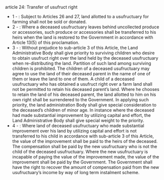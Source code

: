 article 24: Transfer of usufruct right

<ul>
			<li>1 - : Subject to Articles 26 and 27, land allotted to a usufructuary for farming shall not be sold or donated.<ul>
			</ul></li>			<li>2 - : Where a deceased usufructuary leaves behind uncollected produce or accessories, such produce or accessories shall be transferred to his heirs when the land is restored to the Government in accordance with Article 13(5) of this proclamation.<ul>
			</ul></li>			<li>3 - : Without prejudice to sub-article 3 of this Article, the Land Administrative Body shall give priority to surviving children who desire to obtain usufruct right over the land held by the deceased usufructuary when re-distributing the land. Partition of such land among surviving children is prohibited. The children of a deceased usufructuary may agree to use the land of their deceased parent in the name of one of them or leave the land to one of them. A child of a deceased usufructuary who has obtained a usufruct right over a farm land shall not be permitted to retain his deceased parent’s land. Where he chooses to retain the land of his deceased parent, the land allotted to him on his own right shall be surrendered to the Government. In applying such priority, the land administration Body shall give special consideration to the deceased’s children of minor age. In instance where the deceased had made substantial improvement by utilizing capital and effort, the Land Administrative Body shall give special weight to the priority.<ul>
			</ul></li>			<li>4 - : Where land of deceased usufructuary who made substantial improvement over his land by utilizing capital and effort is not transferred to his child in accordance with sub-article 3 of this Article, the value of the improvement shall be paid to the heirs of the deceased. The compensation shall be paid by the new usufructuary who is not the child of the deceased usufructuary. Where the new usufructuary is incapable of paying the value of the improvement made, the value of the improvement shall be paid by the Government. The Government shall have the right to recover the amount of compensation paid from the new usufructuary’s income by way of long term instalment scheme.<ul>
			</ul></li></ul>